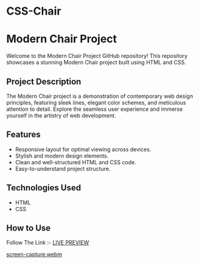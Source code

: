 # CSS-Chair

# Modern Chair Project

Welcome to the Modern Chair Project GitHub repository! This repository showcases a stunning Modern Chair project built using HTML and CSS.

## Project Description

The Modern Chair project is a demonstration of contemporary web design principles, featuring sleek lines, elegant color schemes, and meticulous attention to detail. Explore the seamless user experience and immerse yourself in the artistry of web development.

## Features

* Responsive layout for optimal viewing across devices.
* Stylish and modern design elements.
* Clean and well-structured HTML and CSS code.
* Easy-to-understand project structure.

## Technologies Used

* HTML
* CSS

## How to Use

Follow The 
Link :- <a targer=_blank href='https://waqasali-cs.github.io/CSS-Chair/ '> LIVE PREVIEW </a>


[screen-capture.webm](https://github.com/waqasali-cs/CSS-Chair/assets/140514512/85331d98-7fb8-4e13-b239-83e28c211ada)
